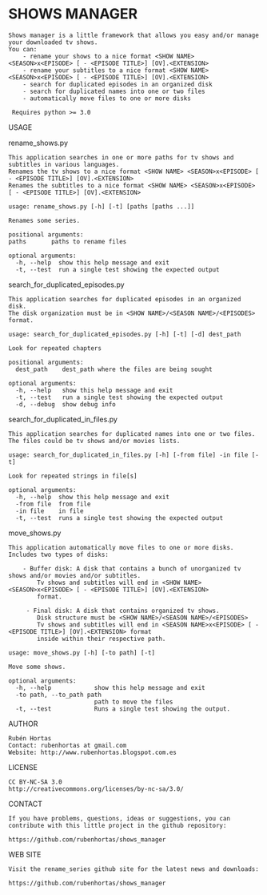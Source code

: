 SHOWS MANAGER
===========

    Shows manager is a little framework that allows you easy and/or manage your downloaded tv shows.
    You can:
        - rename your shows to a nice format <SHOW NAME> <SEASON>x<EPISODE> [ - <EPISODE TITLE>] [OV].<EXTENSION>
        - rename your subtitles to a nice format <SHOW NAME> <SEASON>x<EPISODE> [ - <EPISODE TITLE>] [OV].<EXTENSION>
        - search for duplicated episodes in an organized disk
        - search for duplicated names into one or two files
        - automatically move files to one or more disks
        
     Requires python >= 3.0

USAGE

rename_shows.py

	This application searches in one or more paths for tv shows and subtitles in various languages. 
    Renames the tv shows to a nice format <SHOW NAME> <SEASON>x<EPISODE> [ - <EPISODE TITLE>] [OV].<EXTENSION>
    Renames the subtitles to a nice format <SHOW NAME> <SEASON>x<EPISODE> [ - <EPISODE TITLE>] [OV].<EXTENSION>
    
    usage: rename_shows.py [-h] [-t] [paths [paths ...]]

    Renames some series.

    positional arguments:
    paths       paths to rename files

    optional arguments:
      -h, --help  show this help message and exit
      -t, --test  run a single test showing the expected output


search_for_duplicated_episodes.py

	This application searches for duplicated episodes in an organized disk.
	The disk organization must be in <SHOW NAME>/<SEASON NAME>/<EPISODES> format.
	
	usage: search_for_duplicated_episodes.py [-h] [-t] [-d] dest_path

    Look for repeated chapters
    
    positional arguments:
      dest_path    dest_path where the files are being sought
    
    optional arguments:
      -h, --help   show this help message and exit
      -t, --test   run a single test showing the expected output
      -d, --debug  show debug info

	
search_for_duplicated_in_files.py

    This application searches for duplicated names into one or two files.
    The files could be tv shows and/or movies lists.
    
    usage: search_for_duplicated_in_files.py [-h] [-from file] -in file [-t]

    Look for repeated strings in file[s]
    
    optional arguments:
      -h, --help  show this help message and exit
      -from file  from file
      -in file    in file
      -t, --test  runs a single test showing the expected output

move_shows.py

    This application automatically move files to one or more disks.
    Includes two types of disks:
    
        - Buffer disk: A disk that contains a bunch of unorganized tv shows and/or movies and/or subtitles. 
            Tv shows and subtitles will end in <SHOW NAME> <SEASON>x<EPISODE> [ - <EPISODE TITLE>] [OV].<EXTENSION>
            format.
            
         - Final disk: A disk that contains organized tv shows.
            Disk structure must be <SHOW NAME>/<SEASON NAME>/<EPISODES>
            Tv shows and subtitles will end in <SEASON NAME>x<EPISODE> [ - <EPISODE TITLE>] [OV].<EXTENSION> format
            inside within their respective path.
            
    usage: move_shows.py [-h] [-to path] [-t]
    
    Move some shows.
    
    optional arguments:
      -h, --help            show this help message and exit
      -to path, --to_path path
                            path to move the files
      -t, --test            Runs a single test showing the output.

AUTHOR

    Rubén Hortas
    Contact: rubenhortas at gmail.com
    Website: http://www.rubenhortas.blogspot.com.es

LICENSE

    CC BY-NC-SA 3.0
    http://creativecommons.org/licenses/by-nc-sa/3.0/

CONTACT

    If you have problems, questions, ideas or suggestions, you can
    contribute with this little project in the github repository:

    https://github.com/rubenhortas/shows_manager

WEB SITE

    Visit the rename_series github site for the latest news and downloads:

    https://github.com/rubenhortas/shows_manager

